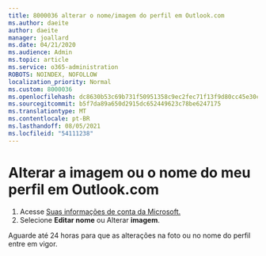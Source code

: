 ```yaml
---
title: 8000036 alterar o nome/imagem do perfil em Outlook.com
ms.author: daeite
author: daeite
manager: joallard
ms.date: 04/21/2020
ms.audience: Admin
ms.topic: article
ms.service: o365-administration
ROBOTS: NOINDEX, NOFOLLOW
localization_priority: Normal
ms.custom: 8000036
ms.openlocfilehash: dc8630b53c69b731f50951358c9ec2fec71f13f9d80cc45e30c5741c2a10de56
ms.sourcegitcommit: b5f7da89a650d2915dc652449623c78be6247175
ms.translationtype: MT
ms.contentlocale: pt-BR
ms.lasthandoff: 08/05/2021
ms.locfileid: "54111238"
---
```

# <a name="change-my-profile-picture-or-name-in-outlookcom"></a>Alterar a imagem ou o nome do meu perfil em Outlook.com

1. Acesse [Suas informações de conta da Microsoft.](https://go.microsoft.com/fwlink/p/?linkid=860841)
1. Selecione **Editar nome** ou Alterar **imagem**.

Aguarde até 24 horas para que as alterações na foto ou no nome do perfil entre em vigor.